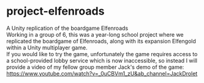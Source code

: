 # project-elfenroads
A Unity replication of the boardgame Elfenroads
<br>
Working in a group of 6, this was a year-long school project where we replicated the boardgame of Elfenroads, along with its expansion Elfengold within a Unity multiplayer game.
<br>
If you would like to try the game, unfortunately the game requires access to a school-provided lobby service which is now inaccessible, so instead I will provide a video of my fellow group member Jack's demo of the game: https://www.youtube.com/watch?v=_0uCBVm1_zU&ab_channel=JackDrolet
